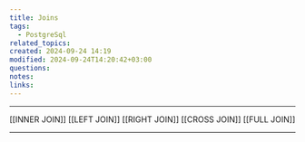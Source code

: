 ```yaml
---
title: Joins
tags:
  - PostgreSql
related_topics: 
created: 2024-09-24 14:19
modified: 2024-09-24T14:20:42+03:00
questions: 
notes: 
links: 
---
```



---
[[INNER JOIN]]
[[LEFT JOIN]]
[[RIGHT JOIN]]
[[CROSS JOIN]]
[[FULL JOIN]]

---